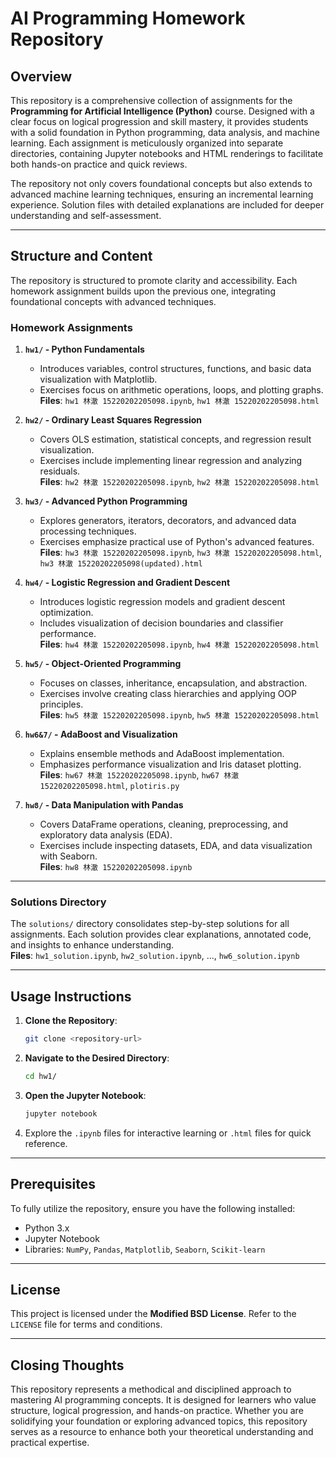 # AI Programming Homework Repository

## Overview

This repository is a comprehensive collection of assignments for the **Programming for Artificial Intelligence (Python)** course. Designed with a clear focus on logical progression and skill mastery, it provides students with a solid foundation in Python programming, data analysis, and machine learning. Each assignment is meticulously organized into separate directories, containing Jupyter notebooks and HTML renderings to facilitate both hands-on practice and quick reviews.

The repository not only covers foundational concepts but also extends to advanced machine learning techniques, ensuring an incremental learning experience. Solution files with detailed explanations are included for deeper understanding and self-assessment.

---

## Structure and Content

The repository is structured to promote clarity and accessibility. Each homework assignment builds upon the previous one, integrating foundational concepts with advanced techniques.

### **Homework Assignments**
1. **`hw1/` - Python Fundamentals**  
   - Introduces variables, control structures, functions, and basic data visualization with Matplotlib.
   - Exercises focus on arithmetic operations, loops, and plotting graphs.  
   **Files**: `hw1 林澈 15220202205098.ipynb`, `hw1 林澈 15220202205098.html`

2. **`hw2/` - Ordinary Least Squares Regression**  
   - Covers OLS estimation, statistical concepts, and regression result visualization.
   - Exercises include implementing linear regression and analyzing residuals.  
   **Files**: `hw2 林澈 15220202205098.ipynb`, `hw2 林澈 15220202205098.html`

3. **`hw3/` - Advanced Python Programming**  
   - Explores generators, iterators, decorators, and advanced data processing techniques.
   - Exercises emphasize practical use of Python's advanced features.  
   **Files**: `hw3 林澈 15220202205098.ipynb`, `hw3 林澈 15220202205098.html`, `hw3 林澈 15220202205098(updated).html`

4. **`hw4/` - Logistic Regression and Gradient Descent**  
   - Introduces logistic regression models and gradient descent optimization.
   - Includes visualization of decision boundaries and classifier performance.  
   **Files**: `hw4 林澈 15220202205098.ipynb`, `hw4 林澈 15220202205098.html`

5. **`hw5/` - Object-Oriented Programming**  
   - Focuses on classes, inheritance, encapsulation, and abstraction.
   - Exercises involve creating class hierarchies and applying OOP principles.  
   **Files**: `hw5 林澈 15220202205098.ipynb`, `hw5 林澈 15220202205098.html`

6. **`hw6&7/` - AdaBoost and Visualization**  
   - Explains ensemble methods and AdaBoost implementation.
   - Emphasizes performance visualization and Iris dataset plotting.  
   **Files**: `hw67 林澈 15220202205098.ipynb`, `hw67 林澈 15220202205098.html`, `plotiris.py`

7. **`hw8/` - Data Manipulation with Pandas**  
   - Covers DataFrame operations, cleaning, preprocessing, and exploratory data analysis (EDA).
   - Exercises include inspecting datasets, EDA, and data visualization with Seaborn.  
   **Files**: `hw8 林澈 15220202205098.ipynb`

---

### **Solutions Directory**
The `solutions/` directory consolidates step-by-step solutions for all assignments. Each solution provides clear explanations, annotated code, and insights to enhance understanding.  
**Files**: `hw1_solution.ipynb`, `hw2_solution.ipynb`, ..., `hw6_solution.ipynb`

---

## Usage Instructions

1. **Clone the Repository**:
   ```bash
   git clone <repository-url>
   ```
2. **Navigate to the Desired Directory**:
   ```bash
   cd hw1/
   ```
3. **Open the Jupyter Notebook**:
   ```bash
   jupyter notebook
   ```
4. Explore the `.ipynb` files for interactive learning or `.html` files for quick reference.

---

## Prerequisites

To fully utilize the repository, ensure you have the following installed:
- Python 3.x  
- Jupyter Notebook  
- Libraries: `NumPy`, `Pandas`, `Matplotlib`, `Seaborn`, `Scikit-learn`

---

## License

This project is licensed under the **Modified BSD License**. Refer to the `LICENSE` file for terms and conditions.

---

## Closing Thoughts

This repository represents a methodical and disciplined approach to mastering AI programming concepts. It is designed for learners who value structure, logical progression, and hands-on practice. Whether you are solidifying your foundation or exploring advanced topics, this repository serves as a resource to enhance both your theoretical understanding and practical expertise.